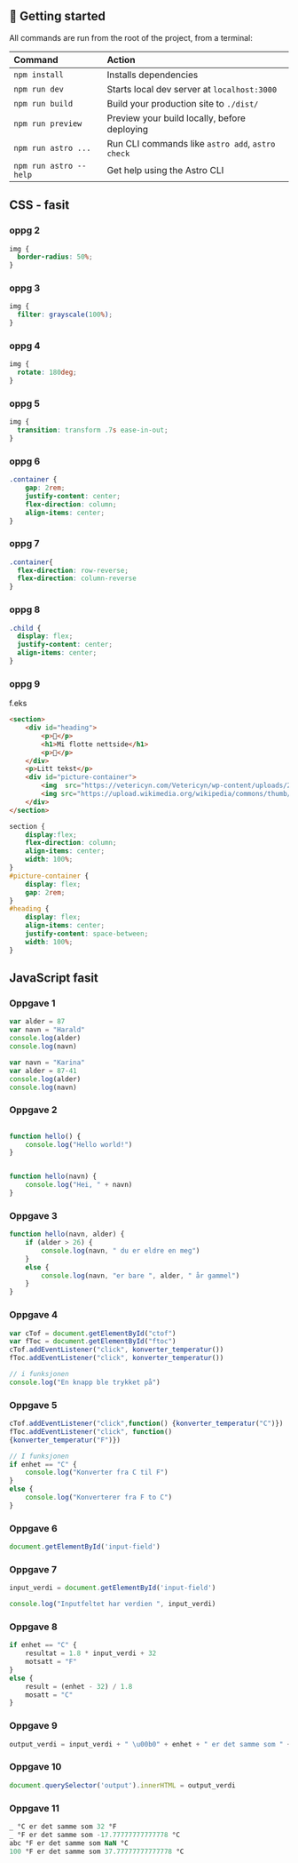 ## 🚀 Getting started

All commands are run from the root of the project, from a terminal:

| Command                | Action                                           |
| :--------------------- | :----------------------------------------------- |
| `npm install`          | Installs dependencies                            |
| `npm run dev`          | Starts local dev server at `localhost:3000`      |
| `npm run build`        | Build your production site to `./dist/`          |
| `npm run preview`      | Preview your build locally, before deploying     |
| `npm run astro ...`    | Run CLI commands like `astro add`, `astro check` |
| `npm run astro --help` | Get help using the Astro CLI                     |



## CSS - fasit

### oppg 2
```css 
img {
  border-radius: 50%;
} 
```
### oppg 3 
```css 
img {
  filter: grayscale(100%);
}
```
### oppg 4
```css 
img {
  rotate: 180deg;
}
```
### oppg 5 
```css 
img {
  transition: transform .7s ease-in-out;
}
```
### oppg 6 
```css
.container {
    gap: 2rem;
    justify-content: center;
    flex-direction: column;
    align-items: center;
}
```

### oppg 7
```css
.container{
  flex-direction: row-reverse;
  flex-direction: column-reverse
}
```

### oppg 8

```css
.child {
  display: flex;
  justify-content: center;
  align-items: center;
}
```

### oppg 9 
f.eks 
```html
<section>
	<div id="heading">
		<p>🌸</p>
		<h1>Mi flotte nettside</h1>
		<p>🌸</p>
	</div>
	<p>Litt tekst</p>
	<div id="picture-container">
		<img  src="https://vetericyn.com/Vetericyn/wp-content/uploads/2024/04/Benefits-of-Chondroitin-for-Dogs-350x350.jpg" alt="ein hund" width="350" height="350">
		<img src="https://upload.wikimedia.org/wikipedia/commons/thumb/5/51/Lucy_the_Dog_at_The_Green%2C_Town_Square_Las_Vegas.jpg/1600px-Lucy_the_Dog_at_The_Green%2C_Town_Square_Las_Vegas.jpg?20200314225253" alt="golden retriver" width="350" height="350"/>
	</div>
</section>
```

```css
section {
    display:flex;
    flex-direction: column;
    align-items: center;
    width: 100%;
}
#picture-container {
    display: flex;
    gap: 2rem;
}
#heading {
    display: flex;
    align-items: center;
    justify-content: space-between;
    width: 100%;
}
```

## JavaScript fasit

### Oppgave 1
```js
var alder = 87
var navn = "Harald"
console.log(alder)
console.log(navn)

var navn = "Karina"
var alder = 87-41
console.log(alder)
console.log(navn)
```


### Oppgave 2

```js

function hello() {
	console.log("Hello world!")
}


function hello(navn) {
	console.log("Hei, " + navn)
}
```


### Oppgave 3
```js
function hello(navn, alder) {
	if (alder > 26) {
		console.log(navn, " du er eldre en meg")
	}
	else {
		console.log(navn, "er bare ", alder, " år gammel")
	}
}

```


### Oppgave 4

```js
var cTof = document.getElementById("ctof")
var fToc = document.getElementById("ftoc")
cTof.addEventListener("click", konverter_temperatur())
fToc.addEventListener("click", konverter_temperatur())

// i funksjonen
console.log("En knapp ble trykket på")
```


### Oppgave 5
```js
cTof.addEventListener("click",function() {konverter_temperatur("C")})
fToc.addEventListener("click", function()
{konverter_temperatur("F")})

// I funksjonen
if enhet == "C" {
	console.log("Konverter fra C til F")
}
else {
	console.log("Konverterer fra F to C")
}
```

### Oppgave 6
```js
document.getElementById('input-field')
```


### Oppgave 7

```js
input_verdi = document.getElementById('input-field')

console.log("Inputfeltet har verdien ", input_verdi)
```


### Oppgave 8
```js
if enhet == "C" {
	resultat = 1.8 * input_verdi + 32
	motsatt = "F"
}
else {
	result = (enhet - 32) / 1.8
	mosatt = "C"
}
```


### Oppgave 9
```js
output_verdi = input_verdi + " \u00b0" + enhet + " er det samme som " + resultat + " \u00b0" + motsatt
```


### Oppgave 10
```js
document.querySelector('output').innerHTML = output_verdi
```

### Oppgave 11

```js
_ °C er det samme som 32 °F
_ °F er det samme som -17.77777777777778 °C
abc °F er det samme som NaN °C
100 °F er det samme som 37.77777777777778 °C
```